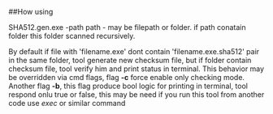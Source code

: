 ##How using

SHA512.gen.exe -path
path - may be filepath or folder. if path conatain folder this folder scanned recursively.

By default if file with 'filename.exe' dont contain 'filename.exe.sha512' pair in the same folder, tool generate new checksum file,  but if folder contain checksum file, tool verify him and print status in terminal.
This behavior may be overridden via cmd flags, flag **-c** force enable only checking mode.
Another flag **-b**, this flag produce bool logic for printing in terminal, tool respond onlu true or false, this may be need if you run this tool from another code use  *exec* or similar command
